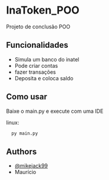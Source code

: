 # InaToken_POO
Projeto de conclusão POO


## Funcionalidades

- Simula um banco do inatel 
- Pode criar contas 
- fazer transações
- Deposita e coloca saldo



## Como usar

Baixe o main.py e execute com uma IDE

linux:
```bash
  py main.py
```
    
## Authors

- [@mikejack99](https://github.com/mikejack99)
- Maurício
